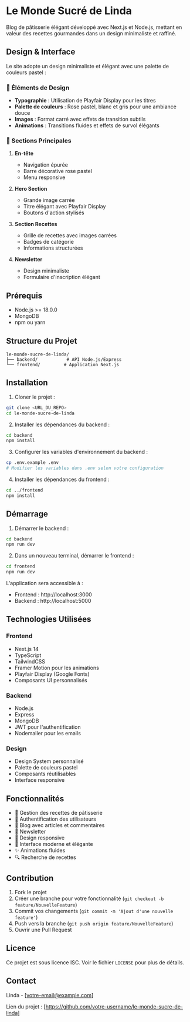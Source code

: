 # Le Monde Sucré de Linda

Blog de pâtisserie élégant développé avec Next.js et Node.js, mettant en valeur des recettes gourmandes dans un design minimaliste et raffiné.

## Design & Interface

Le site adopte un design minimaliste et élégant avec une palette de couleurs pastel :

### 🎨 Éléments de Design
- **Typographie** : Utilisation de Playfair Display pour les titres
- **Palette de couleurs** : Rose pastel, blanc et gris pour une ambiance douce
- **Images** : Format carré avec effets de transition subtils
- **Animations** : Transitions fluides et effets de survol élégants

### 📱 Sections Principales
1. **En-tête**
   - Navigation épurée
   - Barre décorative rose pastel
   - Menu responsive

2. **Hero Section**
   - Grande image carrée
   - Titre élégant avec Playfair Display
   - Boutons d'action stylisés

3. **Section Recettes**
   - Grille de recettes avec images carrées
   - Badges de catégorie
   - Informations structurées

4. **Newsletter**
   - Design minimaliste
   - Formulaire d'inscription élégant

## Prérequis

- Node.js >= 18.0.0
- MongoDB
- npm ou yarn

## Structure du Projet

```
le-monde-sucre-de-linda/
├── backend/           # API Node.js/Express
└── frontend/         # Application Next.js
```

## Installation

1. Cloner le projet :
```bash
git clone <URL_DU_REPO>
cd le-monde-sucre-de-linda
```

2. Installer les dépendances du backend :
```bash
cd backend
npm install
```

3. Configurer les variables d'environnement du backend :
```bash
cp .env.example .env
# Modifier les variables dans .env selon votre configuration
```

4. Installer les dépendances du frontend :
```bash
cd ../frontend
npm install
```

## Démarrage

1. Démarrer le backend :
```bash
cd backend
npm run dev
```

2. Dans un nouveau terminal, démarrer le frontend :
```bash
cd frontend
npm run dev
```

L'application sera accessible à :
- Frontend : http://localhost:3000
- Backend : http://localhost:5000

## Technologies Utilisées

### Frontend
- Next.js 14
- TypeScript
- TailwindCSS
- Framer Motion pour les animations
- Playfair Display (Google Fonts)
- Composants UI personnalisés

### Backend
- Node.js
- Express
- MongoDB
- JWT pour l'authentification
- Nodemailer pour les emails

### Design
- Design System personnalisé
- Palette de couleurs pastel
- Composants réutilisables
- Interface responsive

## Fonctionnalités

- 🍰 Gestion des recettes de pâtisserie
- 👤 Authentification des utilisateurs
- 📝 Blog avec articles et commentaires
- 📧 Newsletter
- 📱 Design responsive
- 🎨 Interface moderne et élégante
- ✨ Animations fluides
- 🔍 Recherche de recettes

## Contribution

1. Fork le projet
2. Créer une branche pour votre fonctionnalité (`git checkout -b feature/NouvelleFeature`)
3. Commit vos changements (`git commit -m 'Ajout d'une nouvelle feature'`)
4. Push vers la branche (`git push origin feature/NouvelleFeature`)
5. Ouvrir une Pull Request

## Licence

Ce projet est sous licence ISC. Voir le fichier `LICENSE` pour plus de détails.

## Contact

Linda - [votre-email@example.com]

Lien du projet : [https://github.com/votre-username/le-monde-sucre-de-linda] 